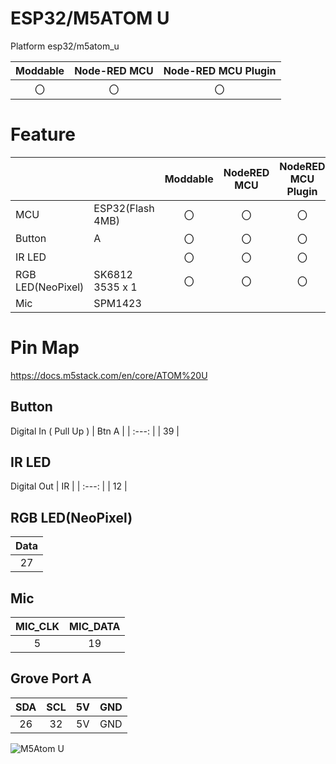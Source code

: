 # ESP32/M5ATOM U
Platform esp32/m5atom_u

|Moddable|Node-RED MCU|Node-RED MCU Plugin|
|:--:|:--:|:--:|
|〇|〇|〇|

# Feature
| | | Moddable | NodeRED MCU | NodeRED MCU Plugin|
|:--|:--|:--: |:--: |:--:|
| MCU | ESP32(Flash 4MB) | 〇 | 〇 | 〇 |  
| Button  | A | 〇  | 〇  | 〇  |
| IR LED||〇|〇|〇|
| RGB LED(NeoPixel) | SK6812 3535 x 1 | 〇   | 〇   | 〇   |
|Mic|SPM1423||||

# Pin Map
https://docs.m5stack.com/en/core/ATOM%20U

## Button 
Digital In ( Pull Up )
| Btn A |
| :---: |
| 39  |

## IR LED 
Digital Out
| IR |
| :---: |
| 12  |


## RGB LED(NeoPixel)
| Data |
| :----: |
| 27     |

## Mic
| MIC_CLK | MIC_DATA |
| :----: | :----: |
| 5     | 19|

## Grove Port A
| SDA | SCL | 5V  | GND |
| :-: | :-: | :-: | :-: |
| 26  | 32  | 5V  | GND |

![M5Atom U](https://static-cdn.m5stack.com/resource/docs/products/core/ATOM%20U/img-19c15e28-eedc-4058-bef5-2541fd81dd92.jpg)